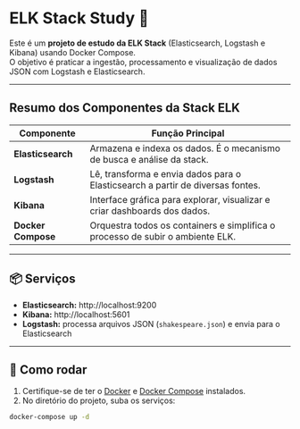 # ELK Stack Study 🧠

Este é um **projeto de estudo da ELK Stack** (Elasticsearch, Logstash e Kibana) usando Docker Compose.  
O objetivo é praticar a ingestão, processamento e visualização de dados JSON com Logstash e Elasticsearch.

---


## Resumo dos Componentes da Stack ELK

| Componente        | Função Principal                                                                 |
|--------------------|----------------------------------------------------------------------------------|
| **Elasticsearch**  | Armazena e indexa os dados. É o mecanismo de busca e análise da stack.           |
| **Logstash**       | Lê, transforma e envia dados para o Elasticsearch a partir de diversas fontes.   |
| **Kibana**         | Interface gráfica para explorar, visualizar e criar dashboards dos dados.        |
| **Docker Compose** | Orquestra todos os containers e simplifica o processo de subir o ambiente ELK.   |



---

## 📦 Serviços

- **Elasticsearch:** http://localhost:9200  
- **Kibana:** http://localhost:5601  
- **Logstash:** processa arquivos JSON (`shakespeare.json`) e envia para o Elasticsearch

---

## 🚀 Como rodar

1. Certifique-se de ter o [Docker](https://www.docker.com/) e [Docker Compose](https://docs.docker.com/compose/) instalados.  
2. No diretório do projeto, suba os serviços:

```bash
docker-compose up -d
